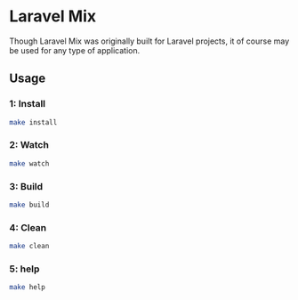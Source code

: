 # Laravel Mix

Though Laravel Mix was originally built for Laravel projects, it of course may be used for any type of application.

## Usage

### 1: Install

```bash
make install
```

### 2: Watch

```bash
make watch
```

### 3: Build

```bash
make build
```

### 4: Clean

```bash
make clean
```
### 5: help

```bash
make help
```

